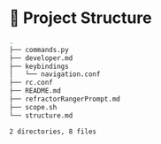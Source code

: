 # 📁 Project Structure

```bash
.
├── commands.py
├── developer.md
├── keybindings
│   └── navigation.conf
├── rc.conf
├── README.md
├── refractorRangerPrompt.md
├── scope.sh
└── structure.md

2 directories, 8 files

```
